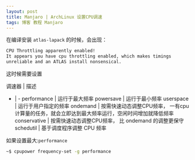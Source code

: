 ```yaml
---
layout: post
title: Manjaro | ArchLinux 设置CPU调速
tags: 博客 教程 Manjaro
---
```


在编译安装 `atlas-lapack` 的时候，会出现：

```bash
CPU Throttling apparently enabled!
It appears you have cpu throttling enabled, which makes timings
unreliable and an ATLAS install nonsensical.
```
这时候需要设置


调速器 | 描述
- | -
performance | 运行于最大频率
powersave | 运行于最小频率
userspace |	运行于用户指定的频率
ondemand | 按需快速动态调整CPU频率， 一有cpu计算量的任务，就会立即达到最大频率运行，空闲时间增加就降低频率
conservative | 按需快速动态调整CPU频率， 比 ondemand 的调整更保守
schedutil |	基于调度程序调整 CPU 频率


如果设置最大:`performance`

```bash
~$ cpupower frequency-set -g performance
```